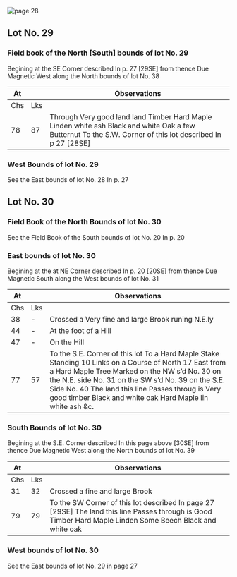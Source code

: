 ![page 28](image/fieldbook/ovid-page-28.jpg)

## Lot No. 29

### Field book of the North [South] bounds of lot No. 29

Begining at the SE Corner described In p. 27 [29SE] from thence Due Magnetic West along the North bounds of lot No. 38

| At |    | Observations |
| -- | -- | ------------ |
| Chs | Lks | |
| 78 | 87 | Through Very good land land Timber Hard Maple Linden white ash Black and white Oak a few Butternut To the S.W. Corner of this lot described In p 27 [28SE] |

### West Bounds of lot No. 29

See the East bounds of lot No. 28 In p. 27

## Lot No. 30

### Field Book of the North Bounds of lot No. 30

See the Field Book of the South bounds of lot No. 20 In p. 20

### East bounds of lot No. 30

Begining at the at NE Corner described In p. 20 [20SE] from thence Due Magnetic South along the West bounds of lot No. 31

| At |    | Observations |
| -- | -- | ------------ |
| Chs | Lks | |
| 38 | - | Crossed a Very fine and large Brook runing N.E.ly  |
| 44 | - | At the foot of a Hill |
| 47 | - | On the Hill |
| 77 | 57 | To the S.E. Corner of this lot To a Hard Maple Stake Standing 10 Links on a Course of North 17 East from a Hard Maple Tree Marked on the NW s’d No. 30 on the N.E. side No. 31 on the SW s’d No. 39 on the S.E. Side No. 40 The land this line Passes throug is Very good timber Black and white oak Hard Maple lin white ash &c. |

### South Bounds of lot No. 30

Begining at the S.E. Corner described In this page above [30SE] from thence Due Magnetic West along the North bounds of lot No. 39

| At |    | Observations |
| -- | -- | ------------ |
| Chs | Lks | |
| 31 | 32 | Crossed a fine and large Brook |
| 79 | 79 | To the SW Corner of this lot described In page 27 [29SE] The land this line Passes through is Good Timber Hard Maple Linden Some Beech Black and white oak |

### West bounds of lot No. 30

See the East bounds of lot No. 29 in page 27

